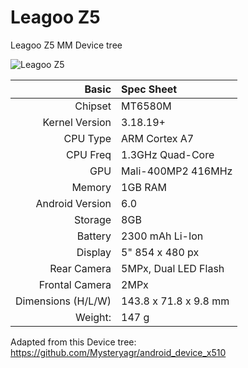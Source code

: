 Leagoo Z5
======================
Leagoo Z5 MM Device tree

![Leagoo Z5](https://image4.geekbuying.com/ggo_pic/2016-05-25/2016052509403149tvgs5.jpg "Leagoo Z5")

|       Basic       |    Spec Sheet        |
|------------------:|:---------------------|
|      Chipset      | MT6580M              |
|  Kernel Version   | 3.18.19+             |
|      CPU Type     | ARM Cortex A7        |
|      CPU Freq     | 1.3GHz Quad-Core     |
|        GPU        | Mali-400MP2 416MHz   |
|       Memory      | 1GB RAM              |
|  Android Version  | 6.0                  |
|       Storage     | 8GB                  |
|       Battery     | 2300 mAh Li-Ion      |
|       Display     | 5" 854 x 480 px      |
|     Rear Camera   | 5MPx, Dual LED Flash |
|   Frontal Camera  | 2MPx                 |
| Dimensions (H/L/W)| 143.8 x 71.8 x 9.8 mm|
|       Weight:     | 147 g                |



Adapted from this Device tree: https://github.com/Mysteryagr/android_device_x510
